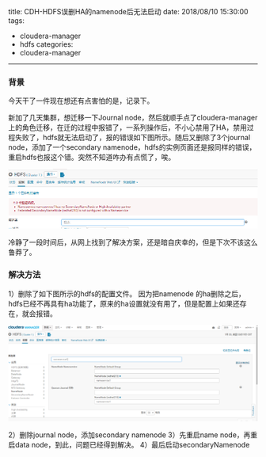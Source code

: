 title: CDH-HDFS误删HA的namenode后无法启动
date: 2018/08/10 15:30:00
tags:
- cloudera-manager
- hdfs
categories:
- cloudera-manager

---


### 背景

今天干了一件现在想还有点害怕的是，记录下。

新加了几天集群，想迁移一下Journal node，然后就顺手点了cloudera-manager上的角色迁移，在迁的过程中报错了，一系列操作后，不小心禁用了HA，禁用过程失败了，hdfs就无法启动了，报的错误如下图所示。随后又删除了3个journal node，添加了一个secondary namenode，hdfs的实例页面还是报同样的错误，重启hdfs也报这个错。突然不知道咋办有点慌了，唉。

<!--more-->

![hdfs-ha-error](/img/cm/hdfs-ha-error.png)

冷静了一段时间后，从网上找到了解决方案，还是暗自庆幸的，但是下次不该这么鲁莽了。


### 解决方法

1）删除了如下图所示的hdfs的配置文件。
因为把namenode 的ha删除之后，hdfs已经不再具有ha功能了，原来的ha设置就没有用了，但是配置上如果还存在，就会报错。

![hdfs-ha-error-conf](/img/cm/hdfs-ha-error-conf.png)

2）删除journal node，添加secondary namenode
3）先重启name node，再重启data node，到此，问题已经得到解决。
4）最后启动secondaryNamenode






